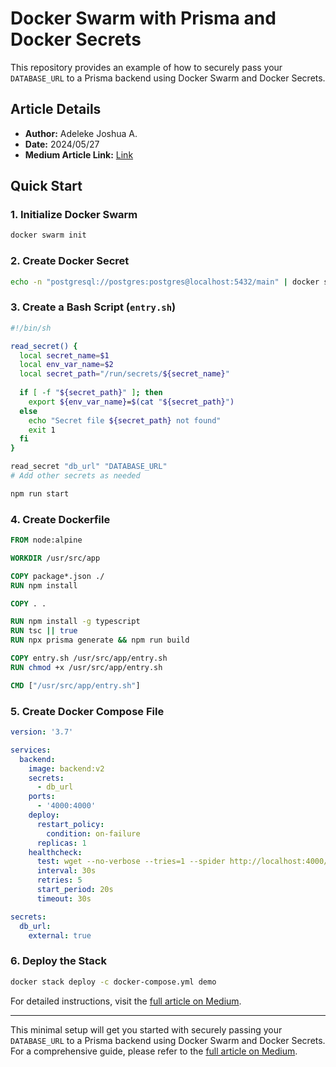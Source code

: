 # Docker Swarm with Prisma and Docker Secrets

This repository provides an example of how to securely pass your `DATABASE_URL` to a Prisma backend using Docker Swarm and Docker Secrets.

## Article Details
- **Author:** Adeleke Joshua A.
- **Date:** 2024/05/27
- **Medium Article Link:** [Link](https://lekejosh.medium.com/building-a-scalable-node-js-backend-separating-request-handling-and-background-jobs-eca17209fbcb)

## Quick Start

### 1. Initialize Docker Swarm

```sh
docker swarm init
```

### 2. Create Docker Secret

```sh
echo -n "postgresql://postgres:postgres@localhost:5432/main" | docker secret create db_url -
```

### 3. Create a Bash Script (`entry.sh`)

```sh
#!/bin/sh

read_secret() {
  local secret_name=$1
  local env_var_name=$2
  local secret_path="/run/secrets/${secret_name}"
  
  if [ -f "${secret_path}" ]; then
    export ${env_var_name}=$(cat "${secret_path}")
  else
    echo "Secret file ${secret_path} not found"
    exit 1
  fi
}

read_secret "db_url" "DATABASE_URL"
# Add other secrets as needed

npm run start
```

### 4. Create Dockerfile

```Dockerfile
FROM node:alpine

WORKDIR /usr/src/app

COPY package*.json ./
RUN npm install

COPY . .

RUN npm install -g typescript
RUN tsc || true  
RUN npx prisma generate && npm run build

COPY entry.sh /usr/src/app/entry.sh
RUN chmod +x /usr/src/app/entry.sh

CMD ["/usr/src/app/entry.sh"]
```

### 5. Create Docker Compose File

```yaml
version: '3.7'

services:
  backend:
    image: backend:v2
    secrets:
      - db_url
    ports:
      - '4000:4000'
    deploy:
      restart_policy:
        condition: on-failure
      replicas: 1
    healthcheck:
      test: wget --no-verbose --tries=1 --spider http://localhost:4000/health || exit 1
      interval: 30s
      retries: 5
      start_period: 20s
      timeout: 30s

secrets:
  db_url:
    external: true
```

### 6. Deploy the Stack

```sh
docker stack deploy -c docker-compose.yml demo
```

For detailed instructions, visit the [full article on Medium](https://medium.com/).

---

This minimal setup will get you started with securely passing your `DATABASE_URL` to a Prisma backend using Docker Swarm and Docker Secrets. For a comprehensive guide, please refer to the [full article on Medium](https://medium.com/).